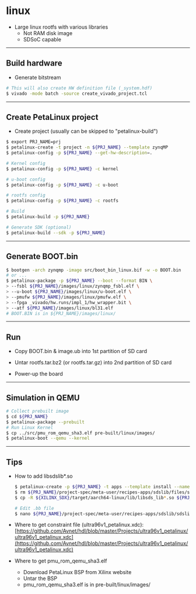 # linux

- Large linux rootfs with various libraries
  - Not RAM disk image
  - SDSoC capable

***

## Build hardware

- Generate bitstream

```bash
# This will also create HW definition file (_system.hdf)
$ vivado -mode batch -source create_vivado_project.tcl
```

***

## Create PetaLinux project

- Create project (usually can be skipped to "petalinux-build")

```bash
$ export PRJ_NAME=prj
$ petalinux-create -t project -n ${PRJ_NAME} --template zynqMP
$ petalinux-config -p ${PRJ_NAME} --get-hw-description=.

# Kernel config
$ petalinux-config -p ${PRJ_NAME} -c kernel

# u-boot config
$ petalinux-config -p ${PRJ_NAME} -c u-boot

# rootfs config
$ petalinux-config -p ${PRJ_NAME} -c rootfs

# Build
$ petalinux-build -p ${PRJ_NAME}

# Generate SDK (optional)
$ petalinux-build --sdk -p ${PRJ_NAME}
```

***

## Generate BOOT.bin

```bash
$ bootgen -arch zynqmp -image src/boot_bin_linux.bif -w -o BOOT.bin
# or ...
$ petalinux-package -p ${PRJ_NAME} --boot --format BIN \
> --fsbl ${PRJ_NAME}/images/linux/zynqmp_fsbl.elf \
> --u-boot ${PRJ_NAME}/images/linux/u-boot.elf \
> --pmufw ${PRJ_NAME}/images/linux/pmufw.elf \
> --fpga _vivado/hw.runs/impl_1/hw_wrapper.bit \
> --atf ${PRJ_NAME}/images/linux/bl31.elf
# BOOT.BIN is in ${PRJ_NAME}/images/linux/
```

***

## Run

- Copy BOOT.bin & image.ub into 1st partition of SD card

- Untar rootfs.tar.bz2 (or rootfs.tar.gz) into 2nd partition of SD card

- Power-up the board

***

## Simulation in QEMU

```bash
# Collect prebuilt image
$ cd ${PRJ_NAME}
$ petalinux-package --prebuilt
# Run Linux Kernel
$ cp ../src/pmu_rom_qemu_sha3.elf pre-built/linux/images/
$ petalinux-boot --qemu --kernel
```

***

## Tips

- How to add libsdslib*.so

    ```bash
    $ petalinux-create -p ${PRJ_NAME} -t apps --template install --name sdslib --enable
    $ rm ${PRJ_NAME}/project-spec/meta-user/recipes-apps/sdslib/files/sdslib
    $ cp -R ${XILINX_SDX}/target/aarch64-linux/lib/libsds_lib*.so ${PRJ_NAME}/project-spec/meta-user/recipes-apps/sdslib/files

    # Edit .bb file
    $ nano ${PRJ_NAME}/project-spec/meta-user/recipes-apps/sdslib/sdslib.bb
    ```

- Where to get constraint file (ultra96v1_petalinux.xdc): [https://github.com/Avnet/hdl/blob/master/Projects/ultra96v1_petalinux/ultra96v1_petalinux.xdc](https://github.com/Avnet/hdl/blob/master/Projects/ultra96v1_petalinux/ultra96v1_petalinux.xdc)

- Where to get pmu_rom_qemu_sha3.elf
  - Download PetaLinux BSP from Xilinx website
  - Untar the BSP
  - pmu_rom_qemu_sha3.elf is in pre-built/linux/images/
